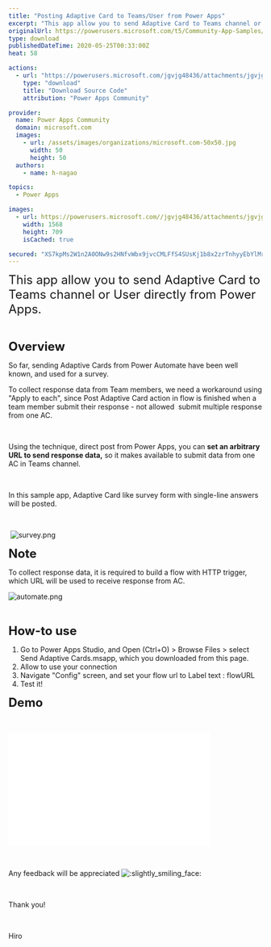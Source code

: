 ```yaml
---
title: "Posting Adaptive Card to Teams/User from Power Apps"
excerpt: "This app allow you to send Adaptive Card to Teams channel or User directly from Power Apps. Overview So far, sending Adaptive Cards from Power"
originalUrl: https://powerusers.microsoft.com/t5/Community-App-Samples/Posting-Adaptive-Card-to-Teams-User-from-Power-Apps/td-p/571127
type: download
publishedDateTime: 2020-05-25T00:33:00Z
heat: 58

actions:
  - url: "https://powerusers.microsoft.com/jgvjg48436/attachments/jgvjg48436/AppFeedbackGallery/534/2/Send%20Adaptive%20Cards.msapp"
    type: "download"
    title: "Download Source Code"
    attribution: "Power Apps Community"

provider:
  name: Power Apps Community
  domain: microsoft.com
  images:
    - url: /assets/images/organizations/microsoft.com-50x50.jpg
      width: 50
      height: 50
  authors:
    - name: h-nagao

topics:
  - Power Apps

images:
  - url: https://powerusers.microsoft.com//jgvjg48436/attachments/jgvjg48436/AppFeedbackGallery/534/1/TitlePage.png
    width: 1568
    height: 709
    isCached: true

secured: "XS7kpMs2W1n2A0ONw9s2HNfvWbx9jvcCMLFfS4SUsKj1b8x2zrTnhyyEbYlMrWnYY8+jBUjw9OTFdBE9iSageod6Lt6y9u+RzIB0lKCCq13Dq+RfC99uzHLVyirL0sUcFjmU0ZTYNFwdEVCeQvReSESW9nfEZ7p3CtJGmxyweLNbaNz2MC7+HPWnK85XvdeMJ9VQsQNlxgS9GTAlfLctXZGqsA1tPO2ED9IaNNExhBfX8IPcvY4ZPsUR1No4dqDYJ+O8yct8pj8ZSQ+CkosXNLWh6BuRTW8p48yT5pViAmbFUeLZkY9K278qv/qwMMkb+gWzUJymuhJ4Md56iGuwVqFwvWDU+k2gzKIryWtHnFv/cSEVy7oqhSBwUIMP7fM01THavdzWD1HnFONH25jrog==;t5jweQM12tPmOHVrBUZogA=="
---
```

<p><font size="5">This app allow you to send Adaptive Card to Teams channel or User directly from Power Apps.</font></p><p>&nbsp;</p><p><strong><font size="5">Overview</font></strong></p><p>So far, sending Adaptive Cards from Power Automate have been well known, and used for a survey.</p><p>To collect response data from Team members, we need a workaround using "Apply to each", since Post Adaptive Card action in flow is finished when a team member submit their response - not allowed&nbsp; submit multiple response from one AC.</p><p>&nbsp;</p><p>Using the technique, direct post from Power Apps, you can <strong>set an arbitrary URL to send response data,</strong> so it makes available to submit data from one AC in Teams channel.</p><p>&nbsp;</p><p>In this sample app, Adaptive Card like survey form with single-line answers will be posted.</p><p>&nbsp;</p><p>&nbsp;<span class="lia-inline-image-display-wrapper lia-image-align-inline" image-alt="survey.png" style="width: 400px;"><img src="https://powerusers.microsoft.com/t5/image/serverpage/image-id/145618iEBC79943A844C382/image-size/medium?v=1.0&amp;px=400" title="survey.png" alt="survey.png" li-image-url="https://powerusers.microsoft.com/t5/image/serverpage/image-id/145618iEBC79943A844C382?v=1.0" li-image-display-id="'145618iEBC79943A844C382'" li-message-uid="'571127'" li-messages-message-image="true" li-bindable="" class="lia-media-image" tabindex="0" li-bypass-lightbox-when-linked="true" li-use-hover-links="false"></span></p><p><font size="5"><strong>Note</strong></font></p><p>To collect response data, it is required to build a flow with HTTP trigger, which URL will be used to receive response from AC.</p><p><span class="lia-inline-image-display-wrapper lia-image-align-inline" image-alt="automate.png" style="width: 400px;"><img src="https://powerusers.microsoft.com/t5/image/serverpage/image-id/145608i9552DE38AB4A7EDA/image-size/medium?v=1.0&amp;px=400" title="automate.png" alt="automate.png" li-image-url="https://powerusers.microsoft.com/t5/image/serverpage/image-id/145608i9552DE38AB4A7EDA?v=1.0" li-image-display-id="'145608i9552DE38AB4A7EDA'" li-message-uid="'571127'" li-messages-message-image="true" li-bindable="" class="lia-media-image" tabindex="0" li-bypass-lightbox-when-linked="true" li-use-hover-links="false"></span></p><p>&nbsp;</p><p><font size="5"><strong>How-to use</strong></font></p><ol><li>Go to Power Apps Studio, and Open (Ctrl+O) &gt; Browse Files &gt; select Send Adaptive Cards.msapp, which you downloaded from this page.</li><li>Allow to use your connection</li><li>Navigate "Config" screen, and set your flow url to Label text : flowURL</li><li>Test it!</li></ol><p><font size="5"><strong>Demo</strong></font></p><p>&nbsp;</p><p><div class="video-embed-center video-embed"><iframe class="embedly-embed" src="//cdn.embedly.com/widgets/media.html?src=https%3A%2F%2Fwww.youtube.com%2Fembed%2F-giwGM5w4wM%3Ffeature%3Doembed&amp;display_name=YouTube&amp;url=https%3A%2F%2Fwww.youtube.com%2Fwatch%3Fv%3D-giwGM5w4wM&amp;image=https%3A%2F%2Fi.ytimg.com%2Fvi%2F-giwGM5w4wM%2Fhqdefault.jpg&amp;key=fad07bfa4bd747d3bdea27e17b533c0e&amp;type=text%2Fhtml&amp;schema=youtube" width="400" height="225" scrolling="no" title="YouTube embed" frameborder="0" allow="autoplay; fullscreen" allowfullscreen="true"></iframe></div><p>&nbsp;</p><p>Any feedback will be appreciated <img class="lia-deferred-image lia-image-emoji" src="/html/emoticons/1f642.png" alt=":slightly_smiling_face:" title=":slightly_smiling_face:"></p><p>&nbsp;</p><p>Thank you!</p><p>&nbsp;</p><p>Hiro</p><p>&nbsp;</p>

